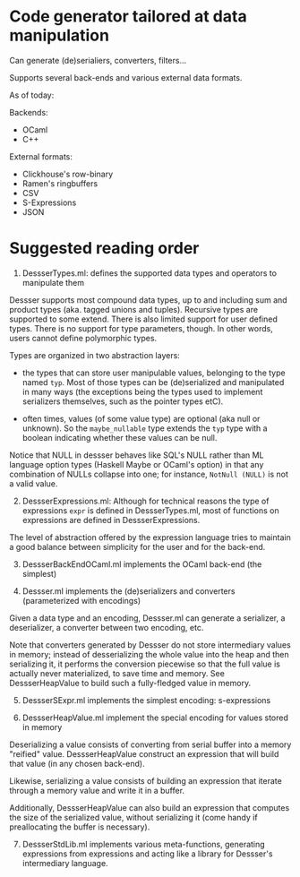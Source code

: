# Code generator tailored at data manipulation

Can generate (de)serialiers, converters, filters...

Supports several back-ends and various external data formats.

As of today:

Backends:
- OCaml
- C++

External formats:
- Clickhouse's row-binary
- Ramen's ringbuffers
- CSV
- S-Expressions
- JSON

# Suggested reading order

1. DessserTypes.ml: defines the supported data types and operators to manipulate them

Dessser supports most compound data types, up to and including sum and product types (aka. tagged unions and tuples).
Recursive types are supported to some extend.
There is also limited support for user defined types.
There is no support for type parameters, though. In other words, users cannot define polymorphic types.

Types are organized in two abstraction layers:

- the types that can store user manipulable values, belonging to the
  type named `typ`. Most of those types can be (de)serialized and manipulated in many
  ways (the exceptions being the types used to implement serializers
  themselves, such as the pointer types etC).

- often times, values (of some value type) are optional (aka null or unknown).
  So the `maybe_nullable` type extends the `typ` type with a boolean indicating
  whether these values can be null.

Notice that NULL in dessser behaves like SQL's NULL rather than ML language option types (Haskell Maybe or OCaml's option) in that any combination of NULLs collapse into one; for instance, `NotNull (NULL)` is not a valid value.

2. DessserExpressions.ml: Although for technical reasons the type of expressions `expr` is defined in DessserTypes.ml, most of functions on expressions are defined in DessserExpressions.

The level of abstraction offered by the expression language tries to maintain a good balance between simplicity for the user and for the back-end.

3. DessserBackEndOCaml.ml implements the OCaml back-end (the simplest)

4. Dessser.ml implements the (de)serializers and converters (parameterized with encodings)

Given a data type and an encoding, Dessser.ml can generate a serializer, a deserializer, a converter between two encoding, etc.

Note that converters generated by Dessser do not store intermediary values in memory; instead of desserializing the whole value into the heap and then serializing it, it performs the conversion piecewise so that the full value is actually never materialized, to save time and memory. See DessserHeapValue to build such a fully-fledged value in memory.

5. DessserSExpr.ml implements the simplest encoding: s-expressions

6. DessserHeapValue.ml implement the special encoding for values stored in memory

Deserializing a value consists of converting from serial buffer into a memory "reified" value. DessserHeapValue construct an expression that will build that value (in any chosen back-end).

Likewise, serializing a value consists of building an expression that iterate through a memory value and write it in a buffer.

Additionally, DessserHeapValue can also build an expression that computes the size of the serialized value, without serializing it (come handy if preallocating the buffer is necessary).

7. DessserStdLib.ml implements various meta-functions, generating expressions from expressions and acting like a library for Dessser's intermediary language.
